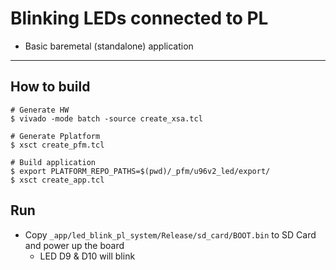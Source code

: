 # Blinking LEDs connected to PL

- Basic baremetal (standalone) application

***

## How to build

```shell-session
# Generate HW
$ vivado -mode batch -source create_xsa.tcl

# Generate Pplatform
$ xsct create_pfm.tcl

# Build application
$ export PLATFORM_REPO_PATHS=$(pwd)/_pfm/u96v2_led/export/
$ xsct create_app.tcl
```

## Run

- Copy ``_app/led_blink_pl_system/Release/sd_card/BOOT.bin`` to SD Card and power up the board
  - LED D9 & D10 will blink
